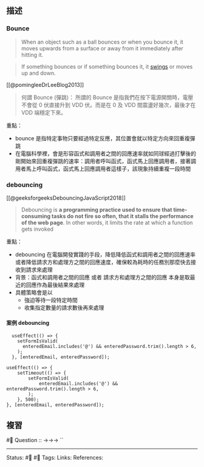 ## 描述

### Bounce
>  When an object such as a ball bounces or when you bounce it, it moves upwards from a surface or away from it immediately after hitting it. 


> If something bounces or if something bounces it, it [swings](https://www.collinsdictionary.com/dictionary/english/swing "Definition of swings") or moves up and down.

[[@pomingleeDrLeeBlog2013]]
> 何謂 Bounce (彈跳)：   所謂的 Bounce 是指我們在按下電源開關時，電壓不會從 0 伏直接升到 VDD 伏。而是在 0 及 VDD 間震盪好幾次，最後才在 VDD 端穩定下來。

重點：
- bounce 是指特定事物只要經過特定反應，其位置會就以特定方向來回重複彈跳
- 在電腦科學裡，會是形容函式和調用者之間的回應速率就如同球經過打擊後的剛開始來回重複彈跳的速率：調用者呼叫函式，函式馬上回應調用者，接著調用者馬上呼叫函式，函式馬上回應調用者這樣子，該現象持續重複一段時間

### debouncing
[[@geeksforgeeksDebouncingJavaScript2018]]

> Debouncing is **a programming practice used to ensure that time-consuming tasks do not fire so often, that it stalls the performance of the web page**. In other words, it limits the rate at which a function gets invoked


重點：
- debouncing 在電腦開發實踐的手段，降低降低函式和調用者之間的回應速率或者降低請求方和處理方之間的回應速度，確保較為耗時的任務別那麼快去接收到請求來處理
- 背景：函式和調用者之間的回應 或者 請求方和處理方之間的回應 本身是取最近的回應作為最後結果來處理
- 具體策略會是以
	- 強迫等待一段特定時間
	- 收集指定數量的請求數後再來處理


#### 案例 debouncing

```
  useEffect(() => {
    setFormIsValid(
      enteredEmail.includes('@') && enteredPassword.trim().length > 6,
    );
  }, [enteredEmail, enteredPassword]);
```


```
useEffect(() => {
	setTimeout(() => {
		setFormIsValid(
			enteredEmail.includes('@') && enteredPassword.trim().length > 6,
		);
	}, 500);
}, [enteredEmail, enteredPassword]);
```



## 複習
#🧠 Question :: ->->-> ``

---
Status: #🌱 #📓 
Tags:
Links:
References: